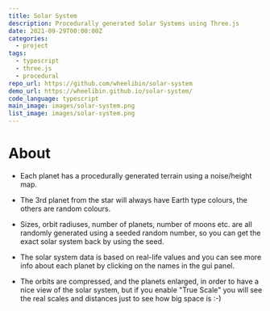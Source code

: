 ```yaml
---
title: Solar System
description: Procedurally generated Solar Systems using Three.js
date: 2021-09-29T00:00:00Z
categories:
  - project
tags:
  - typescript
  - three.js
  - procedural
repo_url: https://github.com/wheelibin/solar-system
demo_url: https://wheelibin.github.io/solar-system/
code_language: typescript
main_image: images/solar-system.png
list_image: images/solar-system.png
---
```


# About

- Each planet has a procedurally generated terrain using a noise/height map.

- The 3rd planet from the star will always have Earth type colours, the others are random colours.

- Sizes, orbit radiuses, number of planets, number of moons etc. are all randomly generated using a seeded random number, so you can get the exact solar system back by using the seed.

- The solar system data is based on real-life values and you can see more info about each planet by clicking on the names in the gui panel.

- The orbits are compressed, and the planets enlarged, in order to have a nice view of the solar system, but if you enable "True Scale" you will see the real scales and distances just to see how big space is :-)
